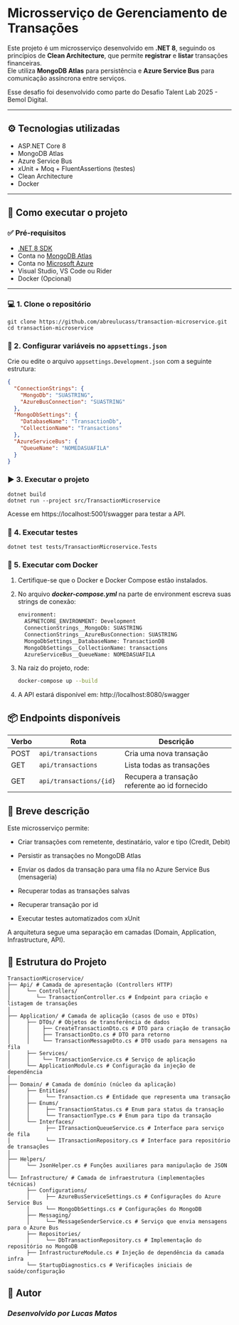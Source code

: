 # Microsserviço de Gerenciamento de Transações

Este projeto é um microsserviço desenvolvido em **.NET 8**, seguindo os princípios de **Clean Architecture**, que permite **registrar** e **listar** transações financeiras.  
Ele utiliza **MongoDB Atlas** para persistência e **Azure Service Bus** para comunicação assíncrona entre serviços.

Esse desafio foi desenvolvido como parte do Desafio Talent Lab 2025 - Bemol Digital.

---

## ⚙️ Tecnologias utilizadas

- ASP.NET Core 8
- MongoDB Atlas
- Azure Service Bus
- xUnit + Moq + FluentAssertions (testes)
- Clean Architecture
- Docker

---

## 🚀 Como executar o projeto

### ✅ Pré-requisitos

- [.NET 8 SDK](https://dotnet.microsoft.com/en-us/download)
- Conta no [MongoDB Atlas](https://www.mongodb.com/cloud/atlas)
- Conta no [Microsoft Azure](https://azure.microsoft.com/)
- Visual Studio, VS Code ou Rider
- Docker (Opcional)

---

### 💻 1. Clone o repositório

```
git clone https://github.com/abreulucass/transaction-microservice.git
cd transaction-microservice
```

### 🔐 2. Configurar variáveis no `appsettings.json`

Crie ou edite o arquivo `appsettings.Development.json` com a seguinte estrutura:

```json
{
  "ConnectionStrings": {
    "MongoDb": "SUASTRING",
    "AzureBusConnection": "SUASTRING"
  },
  "MongoDbSettings": {
    "DatabaseName": "TransactionDb",
    "CollectionName": "Transactions"
  },
  "AzureServiceBus": {
    "QueueName": "NOMEDASUAFILA"
  }
}
```

### ▶️ 3. Executar o projeto

```
dotnet build
dotnet run --project src/TransactionMicroservice
```

Acesse em https://localhost:5001/swagger para testar a API.

### 🧪 4. Executar testes

```
dotnet test tests/TransactionMicroservice.Tests
```

### 🐋 5. Executar com Docker

1. Certifique-se que o Docker e Docker Compose estão instalados.

2. No arquivo ***docker-compose.yml*** na parte de environment escreva suas strings de conexão:

    ```dockerfile
    environment:
      ASPNETCORE_ENVIRONMENT: Development
      ConnectionStrings__MongoDb: SUASTRING
      ConnectionStrings__AzureBusConnection: SUASTRING
      MongoDbSettings__DatabaseName: TransactionDB
      MongoDbSettings__CollectionName: transactions
      AzureServiceBus__QueueName: NOMEDASUAFILA
    ```

3. Na raiz do projeto, rode:

    ```bash
    docker-compose up --build
    ```
4. A API estará disponível em: http://localhost:8080/swagger

## 📦 Endpoints disponíveis
| Verbo | Rota                      | Descrição                                    |
| ----- |---------------------------|----------------------------------------------|
| POST  | `api/transactions`        | Cria uma nova transação                      |
| GET   | `api/transactions`        | Lista todas as transações                    |
| GET   | `api/transactions/{id} `  | Recupera a transação referente ao id fornecido |

## 🧠 Breve descrição

Este microsserviço permite:

- Criar transações com remetente, destinatário, valor e tipo (Credit, Debit)

- Persistir as transações no MongoDB Atlas

- Enviar os dados da transação para uma fila no Azure Service Bus (mensageria)

- Recuperar todas as transações salvas

- Recuperar transação por id

- Executar testes automatizados com xUnit

A arquitetura segue uma separação em camadas (Domain, Application, Infrastructure, API).

## 📁 Estrutura do Projeto

```
TransactionMicroservice/
├── Api/ # Camada de apresentação (Controllers HTTP)
│     └── Controllers/
│        └── TransactionController.cs # Endpoint para criação e listagem de transações
│
├── Application/ # Camada de aplicação (casos de uso e DTOs)
│     ├── DTOs/ # Objetos de transferência de dados
│     │    ├── CreateTransactionDto.cs # DTO para criação de transação
│     │    ├── TransactionDto.cs # DTO para retorno
│     │    └── TransactionMessageDto.cs # DTO usado para mensagens na fila
│     ├── Services/
│     │    └── TransactionService.cs # Serviço de aplicação
│     └── ApplicationModule.cs # Configuração da injeção de dependência
│
├── Domain/ # Camada de domínio (núcleo da aplicação)
│     ├── Entities/
│     │     └── Transaction.cs # Entidade que representa uma transação
│     ├── Enums/
│     │     ├── TransactionStatus.cs # Enum para status da transação
│     │     └── TransactionType.cs # Enum para tipo da transação
│     └── Interfaces/
│           ├── ITransactionQueueService.cs # Interface para serviço de fila
│           └── ITransactionRepository.cs # Interface para repositório de transações
│
├── Helpers/
│     └── JsonHelper.cs # Funções auxiliares para manipulação de JSON
│
└── Infrastructure/ # Camada de infraestrutura (implementações técnicas)
      ├── Configurations/
      │     ├── AzureBusServiceSettings.cs # Configurações do Azure Service Bus
      │     └── MongoDbSettings.cs # Configurações do MongoDB
      ├── Messaging/
      │     └── MessageSenderService.cs # Serviço que envia mensagens para o Azure Bus
      ├── Repositories/
      │     └── DbTransactionRepository.cs # Implementação do repositório no MongoDB
      ├── InfrastructureModule.cs # Injeção de dependência da camada infra
      └── StartupDiagnostics.cs # Verificações iniciais de saúde/configuração
```

## 🙋 Autor

### ***Desenvolvido por Lucas Matos***

